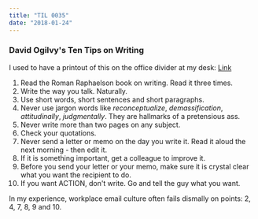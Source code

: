 ```yaml
---
title: "TIL 0035"
date: "2018-01-24"
---
```


### David Ogilvy's Ten Tips on Writing

I used to have a printout of this on the office divider at my desk: [Link](https://www.brainpickings.org/2012/02/07/david-ogilvy-on-writing/)

1. Read the Roman Raphaelson book on writing. Read it three times. 
2. Write the way you talk. Naturally. 
3. Use short words, short sentences and short paragraphs. 
4. Never use jargon words like *reconceptualize*, *demassification*, *attitudinally*, *judgmentally*. They are hallmarks of a pretensious ass. 
5. Never write more than two pages on any subject. 
6. Check your quotations.
7. Never send a letter or memo on the day you write it. Read it aloud the next morning - then edit it. 
8. If it is something important, get a colleague to improve it. 
9. Before you send your letter or your memo, make sure it is crystal clear what you want the recipient to do. 
10. If you want ACTION, don't write. Go and tell the guy what you want. 

In my experience, workplace email culture often fails dismally on points: 2, 4, 7, 8, 9 and 10.

